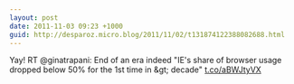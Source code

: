 ```yaml
---
layout: post
date: 2011-11-03 09:23 +1000
guid: http://desparoz.micro.blog/2011/11/02/t131874122388082688.html
---
```

Yay! RT @ginatrapani: End of an era indeed "IE's share of browser usage dropped below 50% for the 1st time in &amp;gt; decade" [t.co/aBWJtyVX](http://t.co/aBWJtyVX)
